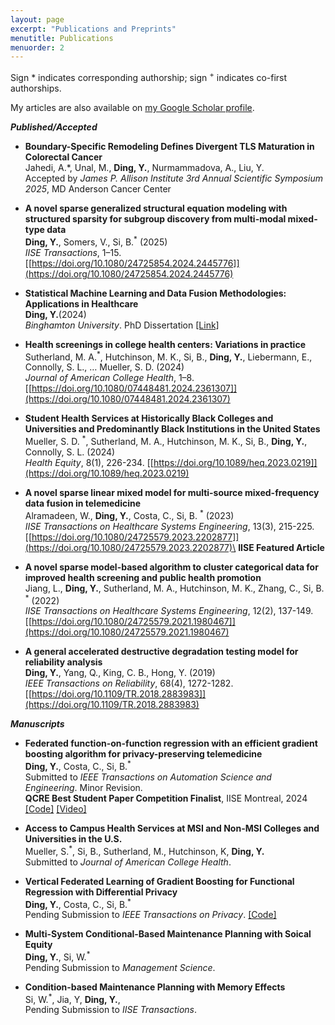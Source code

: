 ```yaml
---
layout: page
excerpt: "Publications and Preprints"
menutitle: Publications
menuorder: 2
---
```


Sign * indicates corresponding authorship; sign <sup>+</sup> indicates co-first authorships.

My articles are also available on [my Google Scholar profile](https://scholar.google.com/citations?user=UdiyDmQAAAAJ&hl=en).

__*Published/Accepted*__

- **Boundary-Specific Remodeling Defines Divergent TLS Maturation in Colorectal Cancer**\
Jahedi, A.*, Unal, M., **Ding, Y.**, Nurmammadova, A., Liu, Y. \
Accepted by <em>James P. Allison Institute 3rd Annual Scientific Symposium 2025</em>, MD Anderson Cancer Center

- **A novel sparse generalized structural equation modeling with structured sparsity for subgroup discovery from multi-modal mixed-type data**\
**Ding, Y.**, Somers, V., Si, B.<sup>*</sup> (2025) \
<em>IISE Transactions</em>, 1–15.
[[https://doi.org/10.1080/24725854.2024.2445776]](https://doi.org/10.1080/24725854.2024.2445776)

- **Statistical Machine Learning and Data Fusion Methodologies: Applications in Healthcare**\
**Ding, Y.**(2024) \
<em>Binghamton University</em>. PhD Dissertation [[Link]](https://www.proquest.com/docview/3102310714?pq-origsite=gscholar&fromopenview=true&sourcetype=Dissertations%20&%20Theses)

- **Health screenings in college health centers: Variations in practice**\
Sutherland, M. A.<sup>*</sup>, Hutchinson, M. K., Si, B., **Ding, Y.**, Liebermann, E., Connolly, S. L., … Mueller, S. D.  (2024) \
<em>Journal of American College Health</em>, 1–8.
[[https://doi.org/10.1080/07448481.2024.2361307]](https://doi.org/10.1080/07448481.2024.2361307)

- **Student Health Services at Historically Black Colleges and Universities and Predominantly Black Institutions in the United States**\
Mueller, S. D. <sup>*</sup>, Sutherland, M. A., Hutchinson, M. K., Si, B., **Ding, Y.**, Connolly, S. L. (2024) \
<em>Health Equity</em>, 8(1), 226-234. 
[[https://doi.org/10.1089/heq.2023.0219]](https://doi.org/10.1089/heq.2023.0219)

- **A novel sparse linear mixed model for multi-source mixed-frequency data fusion in telemedicine**\
Alramadeen, W., **Ding, Y.**, Costa, C., Si, B. <sup>*</sup>   (2023)\
<em>IISE Transactions on Healthcare Systems Engineering</em>, 13(3), 215-225.[[https://doi.org/10.1080/24725579.2023.2202877]](https://doi.org/10.1080/24725579.2023.2202877)\
**IISE Featured Article**

- **A novel sparse model-based algorithm to cluster categorical data for improved health screening and public health promotion**\
Jiang, L., **Ding, Y.**, Sutherland, M. A., Hutchinson, M. K., Zhang, C., Si, B. <sup>*</sup>  (2022) \
<em>IISE Transactions on Healthcare Systems Engineering</em>, 12(2), 137-149. 
[[https://doi.org/10.1080/24725579.2021.1980467]](https://doi.org/10.1080/24725579.2021.1980467)

- **A general accelerated destructive degradation testing model for reliability analysis**\
**Ding, Y.**, Yang, Q., King, C. B., Hong, Y. (2019) \
<em>IEEE Transactions on Reliability</em>, 68(4), 1272-1282.
[[https://doi.org/10.1109/TR.2018.2883983]](https://doi.org/10.1109/TR.2018.2883983)



__*Manuscripts*__

- **Federated function-on-function regression with an efficient gradient boosting algorithm for privacy-preserving telemedicine**\
**Ding, Y.**, Costa, C., Si, B.<sup>*</sup> \
Submitted to <em>IEEE Transactions on Automation Science and Engineering</em>. Minor Revision.\
**QCRE Best Student Paper Competition Finalist**, IISE Montreal, 2024
[[Code]](https://github.com/yuadamding/AI_Obstructive_Sleep_Apnea)
[[Video]](https://www.youtube.com/watch?v=lzrxyQvC4EA&ab_channel=YuDing)

- **Access to Campus Health Services at MSI and Non-MSI Colleges and Universities in the U.S.**\
Mueller, S.<sup>*</sup>, Si, B., Sutherland, M., Hutchinson, K, **Ding, Y.** \
Submitted to <em>Journal of American College Health</em>.

- **Vertical Federated Learning of Gradient Boosting for Functional Regression with Differential Privacy**\
**Ding, Y.**, Costa, C., Si, B.<sup>*</sup> \
Pending Submission to <em>IEEE Transactions on Privacy</em>.
[[Code]](https://github.com/yuadamding/s2dp_federated_study)

- **Multi-System Conditional-Based Maintenance Planning with Soical Equity**\
**Ding, Y.**, Si, W.<sup>*</sup> \
Pending Submission to <em>Management Science</em>.

- **Condition-based Maintenance Planning with Memory Effects**\
Si, W.<sup>*</sup>, Jia, Y, **Ding, Y.**,\
Pending Submission to <em>IISE Transactions</em>.


